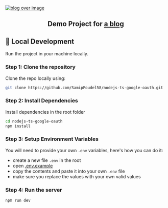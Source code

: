 [![blog over image](https://samippoudel.hashnode.dev/_next/image?url=https%3A%2F%2Fcdn.hashnode.com%2Fres%2Fhashnode%2Fimage%2Fupload%2Fv1635344209535%2FlzyUTZ3HF.png%3Fw%3D1600%26h%3D840%26fit%3Dcrop%26crop%3Dentropy%26auto%3Dcompress%2Cformat%26format%3Dwebp&w=1920&q=75)](https://samippoudel.hashnode.dev/google-oauth-using-typescript-expressjs-passportjs-and-mongodb-ckvatnioy0hsu45s1db0r3qoy)

<h2 align="center">Demo Project for <a href="https://samippoudel.hashnode.dev/google-oauth-using-typescript-expressjs-passportjs-and-mongodb-ckvatnioy0hsu45s1db0r3qoy">a blog</a></h2>

## 🚀 Local Development

Run the project in your machine locally.

### Step 1: Clone the repository

Clone the repo locally using:

```sh
git clone https://github.com/SamipPoudel58/nodejs-ts-google-oauth.git
```

### Step 2: Install Dependencies

Install dependencies in the root folder

```sh
cd nodejs-ts-google-oauth
npm install
```

### Step 3: Setup Environment Variables

You will need to provide your own `.env` variables, here's how you can do it:

- create a new file `.env` in the root
- open [.env.example](./.env.example)
- copy the contents and paste it into your own `.env` file
- make sure you replace the values with your own valid values

### Step 4: Run the server

```sh
npm run dev
```
